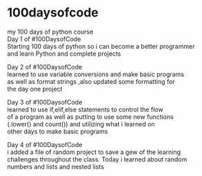 # 100daysofcode
my 100 days of python course  
Day 1 of #100DaysofCode  
Starting 100 days of python so i can become a better programmer  
and learn Python and complete projects  

Day 2 of #100DaysofCode  
learned to use variable conversions and make basic programs  
as well as format strings ,also updated some formatting for   
the day one project 
  
Day 3 of #100DaysofCode  
learned to use if,elif,else statements to control the flow  
of a program as well as putting to use some new functions  
(.lower() and count()) and utilizing what i learned on  
other days to make basic programs

Day 4 of #100DaysofCode  
i added a file of random project to save a gew of the learning  
challenges throughout the class. Today i learned about random  
numbers and lists and nested lists   

